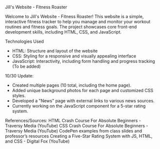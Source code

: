 Jill's Website - Fitness Roaster

Welcome to Jill's Website - Fitness Roaster! 
This website is a simple, interactive fitness tracker to help you manage and monitor your workout routines and fitness goals. 
The project showcases core front-end development skills, including HTML, CSS, and JavaScript.


Technologies Used
- HTML: Structure and layout of the website
- CSS: Styling for a responsive and visually appealing interface
- JavaScript: Interactivity, including form handling and progress tracking (To be added)


10/30 Update:
- Created multiple pages (10 total, including the home page).
- Added unique background photos for each page and customized CSS styles.
- Developed a "News" page with external links to various news sources.
- Currently working on the JavaScript component for a 5-star rating system.

References/Sources:
HTML Crash Course For Absolute Beginners - Traversy Media (YouTube)
CSS Crash Course For Absolute Beginners - Traversy Media (YouTube)
CodePen examples from class slides and professor’s resources
Creating a Five-Star Rating System with JS, HTML, and CSS - Digital Fox (YouTube)
